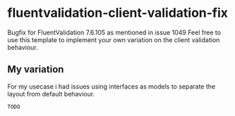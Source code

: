 # fluentvalidation-client-validation-fix
Bugfix for FluentValidation 7.6.105 as mentioned in issue 1049
Feel free to use this template to implement your own variation on the client validation behaviour. 

## My variation
For my usecase i had issues using interfaces as models to separate the layout from default behaviour. 

```
TODO
```
